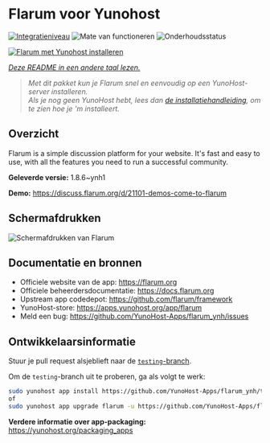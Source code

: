 <!--
NB: Deze README is automatisch gegenereerd door <https://github.com/YunoHost/apps/tree/master/tools/readme_generator>
Hij mag NIET handmatig aangepast worden.
-->

# Flarum voor Yunohost

[![Integratieniveau](https://dash.yunohost.org/integration/flarum.svg)](https://ci-apps.yunohost.org/ci/apps/flarum/) ![Mate van functioneren](https://ci-apps.yunohost.org/ci/badges/flarum.status.svg) ![Onderhoudsstatus](https://ci-apps.yunohost.org/ci/badges/flarum.maintain.svg)

[![Flarum met Yunohost installeren](https://install-app.yunohost.org/install-with-yunohost.svg)](https://install-app.yunohost.org/?app=flarum)

*[Deze README in een andere taal lezen.](./ALL_README.md)*

> *Met dit pakket kun je Flarum snel en eenvoudig op een YunoHost-server installeren.*  
> *Als je nog geen YunoHost hebt, lees dan [de installatiehandleiding](https://yunohost.org/install), om te zien hoe je 'm installeert.*

## Overzicht

Flarum is a simple discussion platform for your website. It's fast and easy to use, with all the features you need to run a successful community.

**Geleverde versie:** 1.8.6~ynh1

**Demo:** <https://discuss.flarum.org/d/21101-demos-come-to-flarum>

## Schermafdrukken

![Schermafdrukken van Flarum](./doc/screenshots/beta16.jpg)

## Documentatie en bronnen

- Officiele website van de app: <https://flarum.org>
- Officiele beheerdersdocumentatie: <https://docs.flarum.org>
- Upstream app codedepot: <https://github.com/flarum/framework>
- YunoHost-store: <https://apps.yunohost.org/app/flarum>
- Meld een bug: <https://github.com/YunoHost-Apps/flarum_ynh/issues>

## Ontwikkelaarsinformatie

Stuur je pull request alsjeblieft naar de [`testing`-branch](https://github.com/YunoHost-Apps/flarum_ynh/tree/testing).

Om de `testing`-branch uit te proberen, ga als volgt te werk:

```bash
sudo yunohost app install https://github.com/YunoHost-Apps/flarum_ynh/tree/testing --debug
of
sudo yunohost app upgrade flarum -u https://github.com/YunoHost-Apps/flarum_ynh/tree/testing --debug
```

**Verdere informatie over app-packaging:** <https://yunohost.org/packaging_apps>
